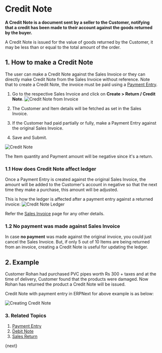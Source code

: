 <!-- add-breadcrumbs -->
# Credit Note

**A Credit Note is a document sent by a seller to the Customer, notifying that a credit has been made to their account against the goods returned by the buyer.**

A Credit Note is issued for the value of goods returned by the Customer, it may be less than or equal to the total amount of the order.

## 1. How to make a Credit Note

The user can make a Credit Note against the Sales Invoice or they can directly make Credit Note from the Sales Invoice without reference. Note that to create a Credit Note, the invoice must be paid using a [Payment Entry](/docs/v13/user/manual/en/accounts/payment-entry).

1. Go to the respective Sales Invoice and click on **Create > Return / Credit Note**.
    ![Credit Note from Invoice](/docs/v13/assets/img/accounts/credit-note-from-invoice.png)

1. The Customer and Item details will be fetched as set in the Sales Invoice.
1. If the Customer had paid partially or fully, make a Payment Entry against the original Sales Invoice.
1. Save and Submit.
    
 ![Credit Note](/docs/v13/assets/img/accounts/credit-note.png)

The Item quantity and Payment amount will be negative since it's a return.

### 1.1 How does Credit Note affect ledger
Once a Payment Entry is created against the original Sales Invoice, the amount will be added to the Customer's account in negative so that the next time they make a purchase, this amount will be adjusted.

This is how the ledger is affected after a payment entry against a returned invoice:
![Credit Note Ledger](/docs/v13/assets/img/accounts/credit-note-ledger.png)

Refer the [Sales Invoice](/docs/v13/user/manual/en/accounts/sales-invoice) page for any other details.

### 1.2 No payment was made against Sales Invoice
In case **no payment** was made against the original invoice, you could just cancel the Sales Invoice. But, if only 5 out of 10 Items are being returned from an invoice, creating a Credit Note is useful for updating the ledger.

## 2. Example

Customer Rohan had purchased PVC pipes worth Rs 300 + taxes and at the time of delivery, Customer found that the products were damaged. Now Rohan has returned the product a Credit Note will be issued.

Credit Note with payment entry in ERPNext for above example is as below:

![Creating Credit Note](/docs/v13/assets/img/accounts/creating-credit-note.gif)

### 3. Related Topics
1. [Payment Entry](/docs/v13/user/manual/en/accounts/payment-entry)
1. [Debit Note](/docs/v13/user/manual/en/accounts/debit-note)
1. [Sales Return](/docs/v13/user/manual/en/stock/sales-return)

{next}